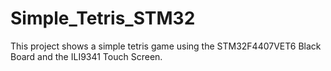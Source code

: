 # Simple_Tetris_STM32
This project shows a simple tetris game using the STM32F4407VET6 Black Board and the ILI9341 Touch Screen.
